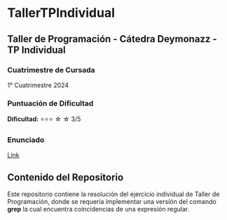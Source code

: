 # TallerTPIndividual
## Taller de Programación - Cátedra Deymonazz - TP Individual

### Cuatrimestre de Cursada
1° Cuatrimestre 2024

### Puntuación de Dificultad
**Dificultad:** ⭐⭐⭐ ☆ ☆ 3/5

### Enunciado
[Link](https://taller-1-fiuba-rust.github.io/proyecto/24C1/ejercicio_individual.html)

## Contenido del Repositorio
Este repositorio contiene la resolución del ejercicio individual de Taller de Programación, donde se requería implementar
una versión del comando **grep** la cual encuentra coincidencias de una expresión regular.
